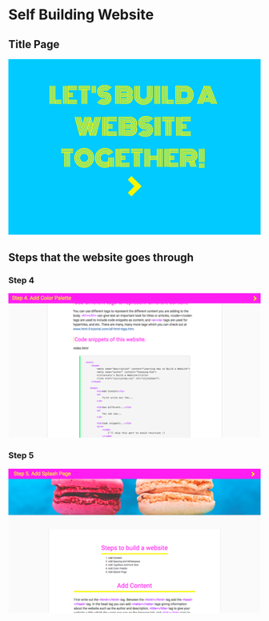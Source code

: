 # Self Building Website

## Title Page
![title](https://github.com/tkcarnage/buildawebsite/blob/master/images/titlepage.png)

## Steps that the website goes through
### Step 4
![example step2](https://github.com/tkcarnage/buildawebsite/blob/master/images/inuse1.png)
### Step 5
![example step1](https://github.com/tkcarnage/buildawebsite/blob/master/images/inuse.png)